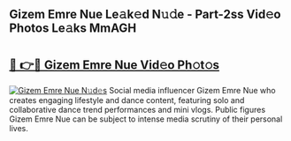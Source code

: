 ## Gizem Emre Nue Le𝚊k𝚎d N𝚞𝚍e - Part-2ss Vid𝚎o Photos Le𝚊ks MmAGH

# <h2><a href="http://fbaif6t.evod.top/?m=Gizem+Emre+Nue">🔗 👉🔴 Gizem Emre Nue Vid𝚎o Ph𝚘t𝚘s</a></h2>

[![Gizem Emre Nue N𝚞d𝚎s](https://i.imgur.com/8V9OHl7.gif)](http://fbaif6t.evod.top/?m=Gizem+Emre+Nue)
Social media influencer Gizem Emre Nue who creates engaging lifestyle and dance content, featuring solo and collaborative dance trend performances and mini vlogs. Public figures Gizem Emre Nue can be subject to intense media scrutiny of their personal lives. 
